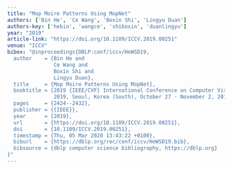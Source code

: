 ```yaml
---
title: "Mop Moire Patterns Using MopNet"
authors: ['Bin He', 'Ce Wang', 'Boxin Shi', 'Lingyu Duan']
authors-key: ['hebin', 'wangce', 'shiboxin', 'duanlingyu']
year: "2019"
article-link: "https://doi.org/10.1109/ICCV.2019.00251"
venue: "ICCV"
bibex: "@inproceedings{DBLP:conf/iccv/HeWSD19,
  author    = {Bin He and
               Ce Wang and
               Boxin Shi and
               Lingyu Duan},
  title     = {Mop Moire Patterns Using MopNet},
  booktitle = {2019 {IEEE/CVF} International Conference on Computer Vision, {ICCV}
               2019, Seoul, Korea (South), October 27 - November 2, 2019},
  pages     = {2424--2432},
  publisher = {{IEEE}},
  year      = {2019},
  url       = {https://doi.org/10.1109/ICCV.2019.00251},
  doi       = {10.1109/ICCV.2019.00251},
  timestamp = {Thu, 05 Mar 2020 13:43:22 +0100},
  biburl    = {https://dblp.org/rec/conf/iccv/HeWSD19.bib},
  bibsource = {dblp computer science bibliography, https://dblp.org}
}"
---
```

